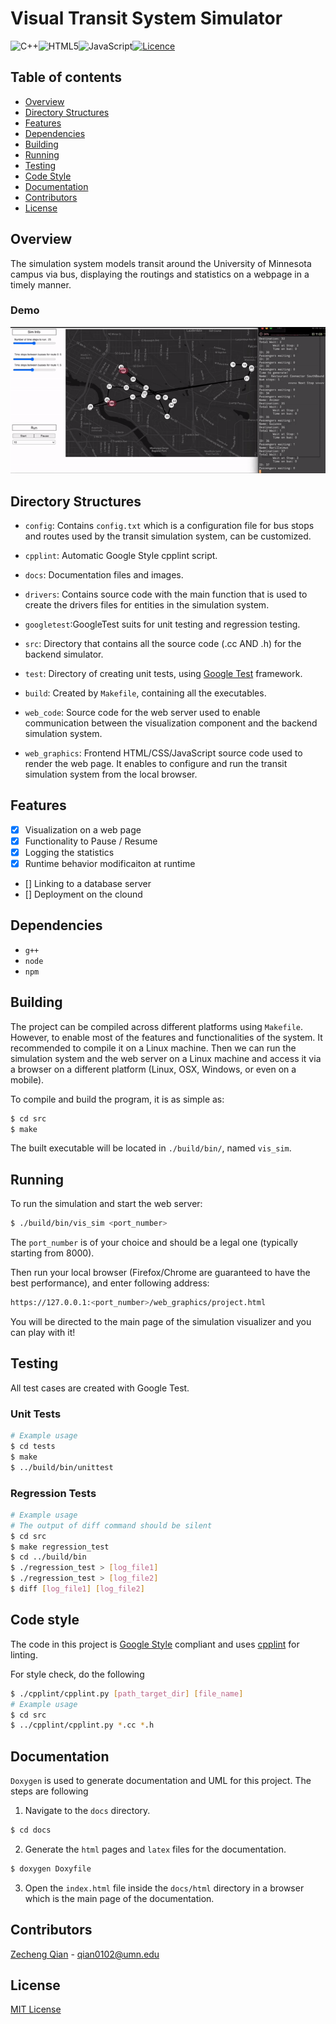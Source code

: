 # Visual Transit System Simulator

![C++](https://img.shields.io/badge/c++-%2300599C.svg?style=for-the-badge&logo=c%2B%2B&logoColor=white)![HTML5](https://img.shields.io/badge/html5-%23E34F26.svg?style=for-the-badge&logo=html5&logoColor=white)![JavaScript](https://img.shields.io/badge/javascript-%23323330.svg?style=for-the-badge&logo=javascript&logoColor=%23F7DF1E)[![Licence](https://img.shields.io/github/license/Ileriayo/markdown-badges?style=for-the-badge)](./LICENSE)

## Table of contents

- [Overview](##overview)
- [Directory Structures](##directory-structures)
- [Features](##features)
- [Dependencies](##dependencies)
- [Building](##building)
- [Running](##running)
- [Testing](##testing)
- [Code Style](##code-style)
- [Documentation](##documentation)
- [Contributors](##contributors)
- [License](##license)

## Overview

The simulation system models transit around the University of Minnesota campus via bus, displaying the routings and statistics on a webpage in a timely manner.

### Demo

![demo](docs/images/demo.gif)

## Directory Structures

+   `config`: Contains `config.txt` which is a configuration file for bus stops and routes used by the transit simulation system, can be customized.
+   `cpplint`: Automatic Google Style cpplint script.
+   `docs`: Documentation files and images.
+   `drivers`: Contains source code with the main function that is used to create the drivers files for entities in the simulation system.
+   `googletest`:GoogleTest suits for unit testing and regression testing.
+   `src`: Directory that contains all the source code (.cc AND .h) for the backend simulator. 
+   `test`: Directory of creating unit tests, using [Google Test](https://github.com/google/googletest) framework.
+   `build`: Created by `Makefile`, containing all the executables.

+   `web_code`: Source code for the web server used to enable communication between the visualization component and the backend simulation system.
+   `web_graphics`: Frontend HTML/CSS/JavaScript source code used to render the web page. It enables to configure and run the transit simulation system from the local browser.

## Features

- [x] Visualization on a web page
- [x] Functionality to Pause / Resume
- [x] Logging the statistics
- [x] Runtime behavior modificaiton at runtime
- [] Linking to a database server
- [] Deployment on the clound

## Dependencies

+ `g++`
+ `node`
+ `npm`

## Building

The project can be compiled across different platforms using `Makefile`. However, to enable most of the features and functionalities of the system. It recommended to compile it on a Linux machine. Then we can run the simulation system and the web server on a Linux machine and access it via a browser on a different platform (Linux, OSX, Windows, or even on a mobile).

To compile and build the program, it is as simple as:

```bash
$ cd src
$ make
```

The built executable will be located in `./build/bin/`, named `vis_sim`.

## Running

To run the simulation and start the web server:

```bash
$ ./build/bin/vis_sim <port_number>
```

The `port_number` is of your choice and should be a legal one (typically starting from 8000).

Then run your local browser (Firefox/Chrome are guaranteed to have the best performance), and enter following address:

```bash
https://127.0.0.1:<port_number>/web_graphics/project.html
```

You will be directed to the main page of the simulation visualizer and you can play with it!

## Testing

All test cases are created with Google Test.

### Unit Tests

```bash
# Example usage
$ cd tests
$ make
$ ../build/bin/unittest
```

### Regression Tests

```bash
# Example usage
# The output of diff command should be silent
$ cd src
$ make regression_test
$ cd ../build/bin
$ ./regression_test > [log_file1]
$ ./regression_test > [log_file2]
$ diff [log_file1] [log_file2]
```

## Code style

The code in this project is [Google Style](https://google.github.io/styleguide/cppguide.html) compliant and uses [cpplint](https://github.com/google/styleguide/tree/gh-pages/cpplint) for linting.

For style check, do the following

```bash
$ ./cpplint/cpplint.py [path_target_dir] [file_name]
# Example usage
$ cd src
$ ../cpplint/cpplint.py *.cc *.h
```

## Documentation

`Doxygen` is used to generate documentation and UML for this project. The steps are following

1.   Navigate to the `docs` directory.

```bash
$ cd docs
```

2.   Generate the `html` pages and `latex` files for the documentation.

```bash
$ doxygen Doxyfile
```

3.   Open the `index.html` file inside the `docs/html` directory in a browser which is the main page of the documentation.

## Contributors

[Zecheng Qian](https://aden-q.github.io/) - qian0102@umn.edu

## License

[MIT License](LICENSE)
